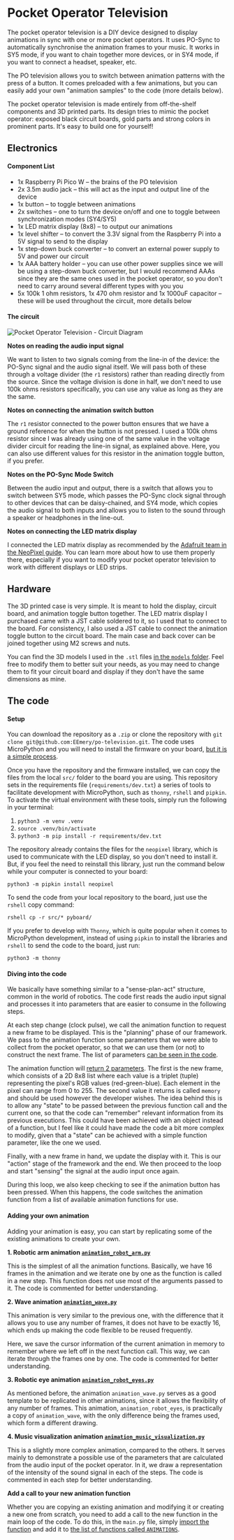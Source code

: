 # Pocket Operator Television


The pocket operator television is a DIY device designed to display animations in sync with one or more pocket operators. It uses PO-Sync to automatically synchronise the animation frames to your music. It works in SY5 mode, if you want to chain together more devices, or in SY4 mode, if you want to connect a headset, speaker, etc.

The PO television allows you to switch between animation patterns with the press of a button. It comes preloaded with a few animations, but you can easily add your own "animation samples" to the code (more details below).

The pocket operator television is made entirely from off-the-shelf components and 3D printed parts. Its design tries to mimic the pocket operator: exposed black circuit boards, gold parts and strong colors in prominent parts. It's easy to build one for yourself!

## Electronics

#### Component List
- 1x Raspberry Pi Pico W – the brains of the PO television
- 2x 3.5m audio jack – this will act as the input and output line of the device
- 1x button – to toggle between animations
- 2x switches – one to turn the device on/off and one to toggle between synchronization modes (SY4/SY5)
- 1x LED matrix display (8x8) – to output our animations
- 1x level shifter – to convert the 3.3V signal from the Raspberry Pi into a 5V signal to send to the display
- 1x step-down buck converter – to convert an external power supply to 5V and power our circuit
- 1x AAA battery holder – you can use other power supplies since we will be using a step-down buck converter, but I would recommend AAAs since they are the same ones used in the pocket operator, so you don't need to carry around several different types with you you
- 5x 100k 1 ohm resistors, 1x 470 ohm resistor and 1x 1000uF capacitor – these will be used throughout the circuit, more details below

#### The circuit

![Pocket Operator Television - Circuit Diagram](./resources/po-television-circuit-schematics.png)

**Notes on reading the audio input signal**

We want to listen to two signals coming from the line-in of the device: the PO-Sync signal and the audio signal itself. We will pass both of these through a voltage divider (the `r1` resistors) rather than reading directly from the source. Since the voltage division is done in half, we don't need to use 100k ohms resistors specifically, you can use any value as long as they are the same.

**Notes on connecting the animation switch button**

The `r1` resistor connected to the power button ensures that we have a ground reference for when the button is not pressed. I used a 100k ohms resistor since I was already using one of the same value in the voltage divider circuit for reading the line-in signal, as explained above. Here, you can also use different values ​​for this resistor in the animation toggle button, if you prefer.

**Notes on the PO-Sync Mode Switch**

Between the audio input and output, there is a switch that allows you to switch between SY5 mode, which passes the PO-Sync clock signal through to other devices that can be daisy-chained, and SY4 mode, which copies the audio signal to both inputs and allows you to listen to the sound through a speaker or headphones in the line-out.

**Notes on connecting the LED matrix display**

I connected the LED matrix display as recommended by the [Adafruit team in the NeoPixel guide](https://learn.adafruit.com/adafruit-neopixel-uberguide/basic-connections). You can learn more about how to use them properly there, especially if you want to modify your pocket operator television to work with different displays or LED strips.

## Hardware

The 3D printed case is very simple. It is meant to hold the display, circuit board, and animation toggle button together. The LED matrix display I purchased came with a JST cable soldered to it, so I used that to connect to the board. For consistency, I also used a JST cable to connect the animation toggle button to the circuit board. The main case and back cover can be joined together using M2 screws and nuts.

You can find the 3D models I used in the `.stl` files [in the `models` folder](https://github.com/EEmery/po-television/tree/main/models). Feel free to modify them to better suit your needs, as you may need to change them to fit your circuit board and display if they don't have the same dimensions as mine.

## The code

#### Setup

You can download the repository as a `.zip` or clone the repository with `git clone git@github.com:EEmery/po-television.git`. The code uses MicroPython and you will need to install the firmware on your board, [but it is a simple process](https://projects.raspberrypi.org/en/projects/getting-started-with-the-pico/3).

Once you have the repository and the firmware installed, we can copy the files from the local `src/` folder to the board you are using. This repository sets in the requirements file (`requirements/dev.txt`) a series of tools to facilitate development with MicroPython, such as `thonny`, `rshell` and `pipkin`. To activate the virtual environment with these tools, simply run the following in your terminal:

1. `python3 -m venv .venv`
2. `source .venv/bin/activate`
3. `python3 -m pip install -r requirements/dev.txt`

The repository already contains the files for the `neopixel` library, which is used to communicate with the LED display, so you don't need to install it. But, if you feel the need to reinstall this library, just run the command below while your computer is connected to your board:

```
python3 -m pipkin install neopixel
```

To send the code from your local repository to the board, just use the `rshell` copy command:

```
rshell cp -r src/* pyboard/
```

If you prefer to develop with `Thonny`, which is quite popular when it comes to MicroPython development, instead of using `pipkin` to install the libraries and `rshell` to send the code to the board, just run:

```
python3 -m thonny
```

#### Diving into the code

We basically have something similar to a "sense-plan-act" structure, common in the world of robotics. The code first reads the audio input signal and processes it into parameters that are easier to consume in the following steps.

At each step change (clock pulse), we call the animation function to request a new frame to be displayed. This is the "planning" phase of our framework. We pass to the animation function some parameters that we were able to collect from the pocket operator, so that we can use them (or not) to construct the next frame. The list of parameters [can be seen in the code](https://github.com/EEmery/po-television/blob/main/src/animation_robot_eyes.py#L141-L168).

The animation function will [return 2 parameters](https://github.com/EEmery/po-television/blob/main/src/animation_robot_eyes.py#L190). The first is the new frame, which consists of a 2D 8x8 list where each value is a triplet (tuple) representing the pixel's RGB values ​​(red-green-blue). Each element in the pixel can range from 0 to 255. The second value it returns is called `memory` and should be used however the developer wishes. The idea behind this is to allow any "state" to be passed between the previous function call and the current one, so that the code can "remember" relevant information from its previous executions. This could have been achieved with an object instead of a function, but I feel like it could have made the code a bit more complex to modify, given that a "state" can be achieved with a simple function parameter, like the one we used.

Finally, with a new frame in hand, we update the display with it. This is our "action" stage of the framework and the end. We then proceed to the loop and start "sensing" the signal at the audio input once again.

During this loop, we also keep checking to see if the animation button has been pressed. When this happens, the code switches the animation function from a list of available animation functions for use.

#### Adding your own animation

Adding your animation is easy, you can start by replicating some of the existing animations to create your own.

**1. Robotic arm animation [`animation_robot_arm.py`](https://github.com/EEmery/po-television/blob/main/src/animation_robot_arm.py)**

This is the simplest of all the animation functions. Basically, we have 16 frames in the animation and we iterate one by one as the function is called in a new step. This function does not use most of the arguments passed to it. The code is commented for better understanding.

**2. Wave animation [`animation_wave.py`](https://github.com/EEmery/po-television/blob/main/src/animation_wave.py)**

This animation is very similar to the previous one, with the difference that it allows you to use any number of frames, it does not have to be exactly 16, which ends up making the code flexible to be reused frequently.

Here, we save the cursor information of the current animation in memory to remember where we left off in the next function call. This way, we can iterate through the frames one by one. The code is commented for better understanding.

**3. Robotic eye animation [`animation_robot_eyes.py`](https://github.com/EEmery/po-television/blob/main/src/animation_robot_eyes.py)**

As mentioned before, the animation `animation_wave.py` serves as a good template to be replicated in other animations, since it allows the flexibility of any number of frames. This animation, `animation_robot_eyes`, is practically a copy of `animation_wave`, with the only difference being the frames used, which form a different drawing.

**4. Music visualization animation [`animation_music_visualization.py`](https://github.com/EEmery/po-television/blob/main/src/animation_wave.py)**

This is a slightly more complex animation, compared to the others. It serves mainly to demonstrate a possible use of the parameters that are calculated from the audio input of the pocket operator. In it, we draw a representation of the intensity of the sound signal in each of the steps. The code is commented in each step for better understanding.

**Add a call to your new animation function**

Whether you are copying an existing animation and modifying it or creating a new one from scratch, you need to add a call to the new function in the main loop of the code. To do this, in the `main.py` file, simply [import the function](https://github.com/EEmery/po-television/blob/main/src/main.py#L3-L6) and add it to [the list of functions called `ANIMATIONS`](https://github.com/EEmery/po-television/blob/main/src/main.py#L8-L14).

